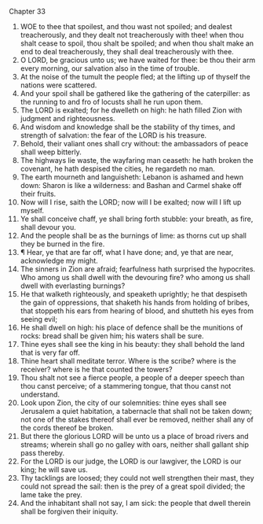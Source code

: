 

Chapter 33

1. WOE to thee that spoilest, and thou wast not spoiled; and dealest treacherously, and they dealt not treacherously with thee!  when thou shalt cease to spoil, thou shalt be spoiled; and when thou shalt make an end to deal treacherously, they shall deal treacherously with thee.
2. O LORD, be gracious unto us; we have waited for thee: be thou their arm every morning, our salvation also in the time of trouble.
3. At the noise of the tumult the people fled; at the lifting up of thyself the nations were scattered.
4. And your spoil shall be gathered like the gathering of the caterpiller: as the running to and fro of locusts shall he run upon them.
5. The LORD is exalted; for he dwelleth on high: he hath filled Zion with judgment and righteousness.
6. And wisdom and knowledge shall be the stability of thy times, and strength of salvation: the fear of the LORD is his treasure.
7. Behold, their valiant ones shall cry without: the ambassadors of peace shall weep bitterly.
8. The highways lie waste, the wayfaring man ceaseth: he hath broken the covenant, he hath despised the cities, he regardeth no man.
9. The earth mourneth and languisheth: Lebanon is ashamed and hewn down: Sharon is like a wilderness: and Bashan and Carmel shake off their fruits.
10. Now will I rise, saith the LORD; now will I be exalted; now will I lift up myself.
11. Ye shall conceive chaff, ye shall bring forth stubble: your breath, as fire, shall devour you.
12. And the people shall be as the burnings of lime: as thorns cut up shall they be burned in the fire.
13. ¶ Hear, ye that are far off, what I have done; and, ye that are near, acknowledge my might.
14. The sinners in Zion are afraid; fearfulness hath surprised the hypocrites.  Who among us shall dwell with the devouring fire?  who among us shall dwell with everlasting burnings?
15. He that walketh righteously, and speaketh uprightly; he that despiseth the gain of oppressions, that shaketh his hands from holding of bribes, that stoppeth his ears from hearing of blood, and shutteth his eyes from seeing evil;
16. He shall dwell on high: his place of defence shall be the munitions of rocks: bread shall be given him; his waters shall be sure.
17. Thine eyes shall see the king in his beauty: they shall behold the land that is very far off.
18. Thine heart shall meditate terror.  Where is the scribe?  where is the receiver?  where is he that counted the towers?
19. Thou shalt not see a fierce people, a people of a deeper speech than thou canst perceive; of a stammering tongue, that thou canst not understand.
20. Look upon Zion, the city of our solemnities: thine eyes shall see Jerusalem a quiet habitation, a tabernacle that shall not be taken down; not one of the stakes thereof shall ever be removed, neither shall any of the cords thereof be broken.
21. But there the glorious LORD will be unto us a place of broad rivers and streams; wherein shall go no galley with oars, neither shall gallant ship pass thereby.
22. For the LORD is our judge, the LORD is our lawgiver, the LORD is our king; he will save us.
23. Thy tacklings are loosed; they could not well strengthen their mast, they could not spread the sail: then is the prey of a great spoil divided; the lame take the prey.
24. And the inhabitant shall not say, I am sick: the people that dwell therein shall be forgiven their iniquity.
